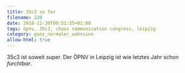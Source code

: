 ```yaml
---
title: 35c3 so far
filename: 220
date: 2018-12-30T00:51:25+01:00
tags: öpnv, 35c3, chaos communication congress, leipzig
category: ganz_normaler_wahnsinn
allow-html: true
---
```

35c3 ist soweit super. Der ÖPNV in Leipzig ist wie letztes Jahr schon <em>furchtbar</em>.
